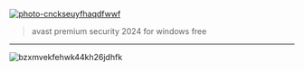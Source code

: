 

<p dir="ltr"><a href="https://goo.su/WaNy" target="_blank"><img src="https://github.com/Margaret-Baker/nwye2v/assets/166841049/0374d3f5-dbab-4d87-b41a-c65a26fc8f9c" alt="photo-cnckseuyfhaqdfwwf" secured-asset-link="" style="max-width: 100%;"></a></p>

<blockquote>
<p dir="ltr">avast premium security 2024 for windows free</p>
</blockquote>
<hr /



![bzxmvekfehwk44kh26jdhfk](https://github.com/Margaret-Baker/nwye2v/assets/166841049/56bc1fca-9924-41f9-8d1b-e7a2badecbc4)
